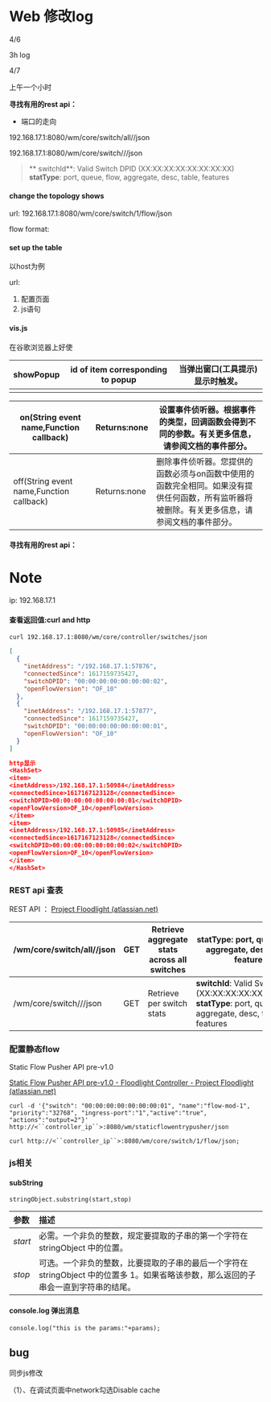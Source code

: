 # Web 修改log



4/6

3h log

4/7

上午一个小时





**寻找有用的rest api：**

- 端口的走向

  

192.168.17.1:8080/wm/core/switch/all/<statType>/json 

192.168.17.1:8080/wm/core/switch/<switchId>/<statType>/json 

> ** switchId**: Valid Switch DPID (XX:XX:XX:XX:XX:XX:XX:XX)  **statType**: port, queue, flow, aggregate, desc, table, features 



#### change the topology shows

url: 192.168.17.1:8080/wm/core/switch/1/flow/json

flow format:



#### set up the table

以host为例

url:

1. 配置页面
2. js语句







#### **vis.js**

在谷歌浏览器上好使

| showPopup | id of item corresponding to popup | 当弹出窗口(工具提示)显示时触发。 |
| --------- | --------------------------------- | -------------------------------- |
|           |                                   |                                  |

| on(String event name,Function callback)  | Returns:none | 设置事件侦听器。根据事件的类型，回调函数会得到不同的参数。有关更多信息，请参阅文档的事件部分。 |
| ---------------------------------------- | ------------ | ------------------------------------------------------------ |
| off(String event name,Function callback) | Returns:none | 删除事件侦听器。您提供的函数必须与on函数中使用的函数完全相同。如果没有提供任何函数，所有监听器将被删除。有关更多信息，请参阅文档的事件部分。 |



#### **寻找有用的rest api：**







# Note

ip: 192.168.17.1

#### 查看返回值:curl and http

```
curl 192.168.17.1:8080/wm/core/controller/switches/json
```

~~~json
[
  {
    "inetAddress": "/192.168.17.1:57876",
    "connectedSince": 1617159735427,
    "switchDPID": "00:00:00:00:00:00:00:02",
    "openFlowVersion": "OF_10"
  },
  {
    "inetAddress": "/192.168.17.1:57877",
    "connectedSince": 1617159735427,
    "switchDPID": "00:00:00:00:00:00:00:01",
    "openFlowVersion": "OF_10"
  }
]

http显示
<HashSet>
<item>
<inetAddress>/192.168.17.1:50984</inetAddress>
<connectedSince>1617167123128</connectedSince>
<switchDPID>00:00:00:00:00:00:00:01</switchDPID>
<openFlowVersion>OF_10</openFlowVersion>
</item>
<item>
<inetAddress>/192.168.17.1:50985</inetAddress>
<connectedSince>1617167123128</connectedSince>
<switchDPID>00:00:00:00:00:00:00:02</switchDPID>
<openFlowVersion>OF_10</openFlowVersion>
</item>
</HashSet>
~~~



### REST api 查表

REST API ： [Project Floodlight (atlassian.net)](https://floodlight.atlassian.net/wiki/spaces/floodlightcontroller/pages/1343492/Floodlight+REST+API+pre-v1.0)

| /wm/core/switch/all/<statType>/json        | GET  | Retrieve aggregate stats across all switches | **statType**: port, queue, flow, aggregate, desc, table, features |
| ------------------------------------------ | ---- | -------------------------------------------- | ------------------------------------------------------------ |
| /wm/core/switch/<switchId>/<statType>/json | GET  | Retrieve per switch stats                    | **switchId**: Valid Switch DPID (XX:XX:XX:XX:XX:XX:XX:XX)  **statType**: port, queue, flow, aggregate, desc, table, features |

### 配置静态flow

Static Flow Pusher API pre-v1.0

[Static Flow Pusher API pre-v1.0 - Floodlight Controller - Project Floodlight (atlassian.net)](https://floodlight.atlassian.net/wiki/spaces/floodlightcontroller/pages/1343498/Static+Flow+Pusher+API+pre-v1.0)

```
curl -d '{"switch": "00:00:00:00:00:00:00:01", "name":"flow-mod-1", "priority":"32768", "ingress-port":"1","active":"true", "actions":"output=2"}' http://<``controller_ip``>:8080/wm/staticflowentrypusher/json
```

```
curl http://<``controller_ip``>:8080/wm/core/switch/1/flow/json;
```



### js相关

#### subString

```
stringObject.substring(start,stop)
```

| 参数    | 描述                                                         |
| :------ | :----------------------------------------------------------- |
| *start* | 必需。一个非负的整数，规定要提取的子串的第一个字符在 stringObject 中的位置。 |
| *stop*  | 可选。一个非负的整数，比要提取的子串的最后一个字符在 stringObject 中的位置多 1。如果省略该参数，那么返回的子串会一直到字符串的结尾。 |

#### console.log 弹出消息

```
console.log("this is the params:"+params);
```

## bug

同步js修改

（1）、在调试页面中network勾选Disable cache